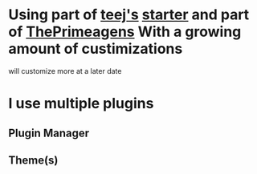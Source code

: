 # Using part of [teej's](https://twitter.com/teej_dv) [starter](https://github.com/nvim-lua/kickstart.nvim/blob/master/init.lua) and part of [ThePrimeagens](https://github.com/ThePrimeagen/init.lua) With a growing amount of custimizations
will customize more at a later date

# I use multiple plugins
## Plugin Manager
## Theme(s)
